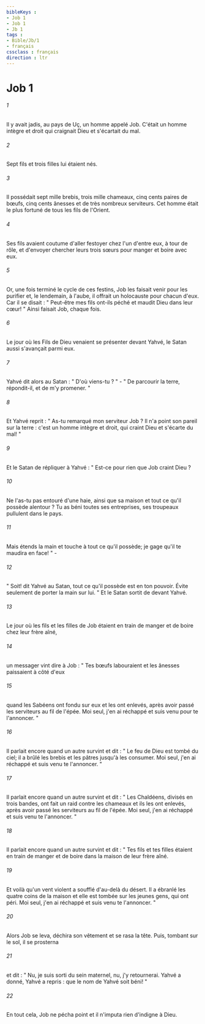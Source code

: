 ```yaml
---
bibleKeys : 
- Job 1
- Job 1
- Jb 1
tags : 
- Bible/Jb/1
- français
cssclass : français
direction : ltr
---
```


# Job 1

###### 1
Il y avait jadis, au pays de Uç, un homme appelé Job. C'était un homme intègre et droit qui craignait Dieu et s'écartait du mal. 
###### 2
Sept fils et trois filles lui étaient nés. 
###### 3
Il possédait sept mille brebis, trois mille chameaux, cinq cents paires de bœufs, cinq cents ânesses et de très nombreux serviteurs. Cet homme était le plus fortuné de tous les fils de l'Orient. 
###### 4
Ses fils avaient coutume d'aller festoyer chez l'un d'entre eux, à tour de rôle, et d'envoyer chercher leurs trois sœurs pour manger et boire avec eux. 
###### 5
Or, une fois terminé le cycle de ces festins, Job les faisait venir pour les purifier et, le lendemain, à l'aube, il offrait un holocauste pour chacun d'eux. Car il se disait : " Peut-être mes fils ont-ils péché et maudit Dieu dans leur cœur! " Ainsi faisait Job, chaque fois. 
###### 6
Le jour où les Fils de Dieu venaient se présenter devant Yahvé, le Satan aussi s'avançait parmi eux. 
###### 7
Yahvé dit alors au Satan : " D'où viens-tu ? " - " De parcourir la terre, répondit-il, et de m'y promener. " 
###### 8
Et Yahvé reprit : " As-tu remarqué mon serviteur Job ? Il n'a point son pareil sur la terre : c'est un homme intègre et droit, qui craint Dieu et s'écarte du mal! " 
###### 9
Et le Satan de répliquer à Yahvé : " Est-ce pour rien que Job craint Dieu ? 
###### 10
Ne l'as-tu pas entouré d'une haie, ainsi que sa maison et tout ce qu'il possède alentour ? Tu as béni toutes ses entreprises, ses troupeaux pullulent dans le pays. 
###### 11
Mais étends la main et touche à tout ce qu'il possède; je gage qu'il te maudira en face! " - 
###### 12
" Soit! dit Yahvé au Satan, tout ce qu'il possède est en ton pouvoir. Évite seulement de porter la main sur lui. " Et le Satan sortit de devant Yahvé. 
###### 13
Le jour où les fils et les filles de Job étaient en train de manger et de boire chez leur frère aîné, 
###### 14
un messager vint dire à Job : " Tes bœufs labouraient et les ânesses paissaient à côté d'eux 
###### 15
quand les Sabéens ont fondu sur eux et les ont enlevés, après avoir passé les serviteurs au fil de l'épée. Moi seul, j'en ai réchappé et suis venu pour te l'annoncer. " 
###### 16
Il parlait encore quand un autre survint et dit : " Le feu de Dieu est tombé du ciel; il a brûlé les brebis et les pâtres jusqu'à les consumer. Moi seul, j'en ai réchappé et suis venu te l'annoncer. " 
###### 17
Il parlait encore quand un autre survint et dit : " Les Chaldéens, divisés en trois bandes, ont fait un raid contre les chameaux et ils les ont enlevés, après avoir passé les serviteurs au fil de l'épée. Moi seul, j'en ai réchappé et suis venu te l'annoncer. " 
###### 18
Il parlait encore quand un autre survint et dit : " Tes fils et tes filles étaient en train de manger et de boire dans la maison de leur frère aîné. 
###### 19
Et voilà qu'un vent violent a soufflé d'au-delà du désert. Il a ébranlé les quatre coins de la maison et elle est tombée sur les jeunes gens, qui ont péri. Moi seul, j'en ai réchappé et suis venu te l'annoncer. " 
###### 20
Alors Job se leva, déchira son vêtement et se rasa la tête. Puis, tombant sur le sol, il se prosterna 
###### 21
et dit : " Nu, je suis sorti du sein maternel, nu, j'y retournerai. Yahvé a donné, Yahvé a repris : que le nom de Yahvé soit béni! " 
###### 22
En tout cela, Job ne pécha point et il n'imputa rien d'indigne à Dieu. 
